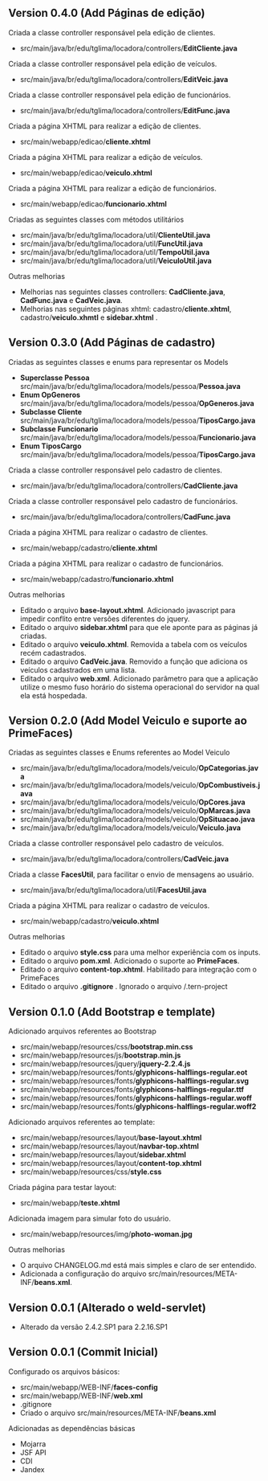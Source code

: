 ## Version 0.4.0 (Add Páginas de edição)

Criada a classe controller responsável pela edição de clientes.
- src/main/java/br/edu/tglima/locadora/controllers/**EditCliente.java**

Criada a classe controller responsável pela edição de veículos.
- src/main/java/br/edu/tglima/locadora/controllers/**EditVeic.java**

Criada a classe controller responsável pela edição de funcionários.
- src/main/java/br/edu/tglima/locadora/controllers/**EditFunc.java**

Criada a página XHTML para realizar a edição de clientes.
 - src/main/webapp/edicao/**cliente.xhtml**

Criada a página XHTML para realizar a edição de veículos.
 - src/main/webapp/edicao/**veiculo.xhtml**

Criada a página XHTML para realizar a edição de funcionários.
 - src/main/webapp/edicao/**funcionario.xhtml**

Criadas as seguintes classes com métodos utilitários 
- src/main/java/br/edu/tglima/locadora/util/**ClienteUtil.java**
- src/main/java/br/edu/tglima/locadora/util/**FuncUtil.java**
- src/main/java/br/edu/tglima/locadora/util/**TempoUtil.java**
- src/main/java/br/edu/tglima/locadora/util/**VeiculoUtil.java**

Outras melhorias
- Melhorias nas seguintes classes controllers: **CadCliente.java**, **CadFunc.java** e **CadVeic.java**.
- Melhorias nas seguintes páginas xhtml: cadastro/**cliente.xhtml**, cadastro/**veiculo.xhmtl** e **sidebar.xhtml** .


## Version 0.3.0 (Add Páginas de cadastro)

 Criadas as seguintes classes e enums para representar os Models
 - **Superclasse Pessoa** src/main/java/br/edu/tglima/locadora/models/pessoa/**Pessoa.java**
 - **Enum OpGeneros** src/main/java/br/edu/tglima/locadora/models/pessoa/**OpGeneros.java**
 - **Subclasse Cliente** src/main/java/br/edu/tglima/locadora/models/pessoa/**TiposCargo.java**
 - **Subclasse Funcionario** src/main/java/br/edu/tglima/locadora/models/pessoa/**Funcionario.java**
 - **Enum TiposCargo** src/main/java/br/edu/tglima/locadora/models/pessoa/**TiposCargo.java**
 
 Criada a classe controller responsável pelo cadastro de clientes.
 - src/main/java/br/edu/tglima/locadora/controllers/**CadCliente.java**
 
 Criada a classe controller responsável pelo cadastro de funcionários.
 - src/main/java/br/edu/tglima/locadora/controllers/**CadFunc.java**

 Criada a página XHTML para realizar o cadastro de clientes.
 - src/main/webapp/cadastro/**cliente.xhtml**
 
 Criada a página XHTML para realizar o cadastro de funcionários.
 - src/main/webapp/cadastro/**funcionario.xhtml**

Outras melhorias
 - Editado o arquivo **base-layout.xhtml**. Adicionado javascript para impedir conflito entre versões diferentes do jquery.
 - Editado o arquivo **sidebar.xhtml** para que ele aponte para as páginas já criadas.
 - Editado o arquivo **veiculo.xhtml**. Removida a tabela com os veículos recém cadastrados.
 - Editado o arquivo **CadVeic.java**. Removido a função que adiciona os veículos cadastrados em uma lista.
 - Editado o arquivo **web.xml**. Adicionado parâmetro para que a aplicação utilize o mesmo fuso horário do sistema operacional do servidor na qual ela está hospedada.
 

## Version 0.2.0 (Add Model Veiculo e suporte ao PrimeFaces)

Criadas as seguintes classes e Enums referentes ao Model Veiculo
- src/main/java/br/edu/tglima/locadora/models/veiculo/**OpCategorias.java**
- src/main/java/br/edu/tglima/locadora/models/veiculo/**OpCombustiveis.java**
- src/main/java/br/edu/tglima/locadora/models/veiculo/**OpCores.java**
- src/main/java/br/edu/tglima/locadora/models/veiculo/**OpMarcas.java**
- src/main/java/br/edu/tglima/locadora/models/veiculo/**OpSituacao.java**
- src/main/java/br/edu/tglima/locadora/models/veiculo/**Veiculo.java**

Criada a classe controller responsável pelo cadastro de veículos.
- src/main/java/br/edu/tglima/locadora/controllers/**CadVeic.java**

Criada a classe **FacesUtil**, para facilitar o envio de mensagens ao usuário.
- src/main/java/br/edu/tglima/locadora/util/**FacesUtil.java**

Criada a página XHTML para realizar o cadastro de veículos.
- src/main/webapp/cadastro/**veiculo.xhtml**

Outras melhorias
- Editado o arquivo **style.css** para uma melhor experiência com os inputs.
- Editado o arquivo **pom.xml**. Adicionado o suporte ao **PrimeFaces**.
- Editado o arquivo **content-top.xhtml**. Habilitado para integração com o PrimeFaces
- Editado o arquivo **.gitignore** . Ignorado o arquivo /.tern-project

## Version 0.1.0 (Add Bootstrap e template)

Adicionado arquivos referentes ao Bootstrap
- src/main/webapp/resources/css/**bootstrap.min.css**
- src/main/webapp/resources/js/**bootstrap.min.js**
- src/main/webapp/resources/jquery/**jquery-2.2.4.js**
- src/main/webapp/resources/fonts/**glyphicons-halflings-regular.eot**
- src/main/webapp/resources/fonts/**glyphicons-halflings-regular.svg**
- src/main/webapp/resources/fonts/**glyphicons-halflings-regular.ttf**
- src/main/webapp/resources/fonts/**glyphicons-halflings-regular.woff**
- src/main/webapp/resources/fonts/**glyphicons-halflings-regular.woff2**

Adicionado arquivos referentes ao template:
- src/main/webapp/resources/layout/**base-layout.xhtml**
- src/main/webapp/resources/layout/**navbar-top.xhtml**
- src/main/webapp/resources/layout/**sidebar.xhtml**
- src/main/webapp/resources/layout/**content-top.xhtml**
- src/main/webapp/resources/css/**style.css**

Criada página para testar layout:
- src/main/webapp/**teste.xhtml**

Adicionada imagem para simular foto do usuário.
- src/main/webapp/resources/img/**photo-woman.jpg**

Outras melhorias
- O arquivo CHANGELOG.md está mais simples e claro de ser entendido.
- Adicionada a configuração do arquivo src/main/resources/META-INF/**beans.xml**.


## Version 0.0.1 (Alterado o weld-servlet)

- Alterado da versão 2.4.2.SP1 para 2.2.16.SP1

## Version 0.0.1 (Commit Inicial)

Configurado os arquivos básicos:
- src/main/webapp/WEB-INF/**faces-config**
- src/main/webapp/WEB-INF/**web.xml**
- .gitignore
- Criado o arquivo src/main/resources/META-INF/**beans.xml**


Adicionadas as dependências básicas
- Mojarra
- JSF API
- CDI
- Jandex




